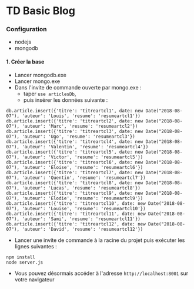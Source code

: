# TD Basic Blog

### Configuration
- nodejs
- mongodb

#### 1. Créer la base
+ Lancer mongodb.exe
+ Lancer mongo.exe
+ Dans l'invite de commande ouverte par mongo.exe :
	+ taper  `use articlesDb`,
	+ puis insérer les données suivante :
```
db.article.insert({'titre': 'titreartcl1', date: new Date("2018-08-07"), 'auteur': 'Louis', 'resume': 'resumeartcl1'})
db.article.insert({'titre': 'titreartcl2', date: new Date("2018-08-07"), 'auteur': 'Marc', 'resume': 'resumeartcl2'})
db.article.insert({'titre': 'titreartcl3', date: new Date("2018-08-07"), 'auteur': 'Ugo', 'resume': 'resumeartcl3'})
db.article.insert({'titre': 'titreartcl4', date: new Date("2018-08-07"), 'auteur': 'Valentin', 'resume': 'resumeartcl4'})
db.article.insert({'titre': 'titreartcl5', date: new Date("2018-08-07"), 'auteur': 'Victor', 'resume': 'resumeartcl5'})
db.article.insert({'titre': 'titreartcl6', date: new Date("2018-08-07"), 'auteur': 'Eloise', 'resume': 'resumeartcl6'})
db.article.insert({'titre': 'titreartcl7', date: new Date("2018-08-07"), 'auteur': 'Quentin', 'resume': 'resumeartcl7'})
db.article.insert({'titre': 'titreartcl8', date: new Date("2018-08-07"), 'auteur': 'Lucas', 'resume': 'resumeartcl8'})
db.article.insert({'titre': 'titreartcl9', date: new Date("2018-08-07"), 'auteur': 'Elodie', 'resume': 'resumeartcl9'})
db.article.insert({'titre': 'titreartcl10', date: new Date("2018-08-07"), 'auteur': 'Louise', 'resume': 'resumeartcl10'})
db.article.insert({'titre': 'titreartcl11', date: new Date("2018-08-07"), 'auteur': 'Sami', 'resume': 'resumeartcl11'})
db.article.insert({'titre': 'titreartcl12', date: new Date("2018-08-07"), 'auteur': 'David', 'resume': 'resumeartcl12'})
```
+ Lancer une invite de commande à la racine du projet puis exécuter les lignes suivantes :
```
npm install
node server.js
```
+ Vous pouvez désormais accéder à l'adresse `http://localhost:8001` sur votre navigateur
